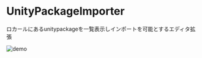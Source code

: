 ﻿# UnityPackageImporter
ロカールにあるunitypackageを一覧表示しインポートを可能とするエディタ拡張


![demo](https://raw.githubusercontent.com/HiromuKato/UnityPackageImporter/media/media/packageimporter.gif)
